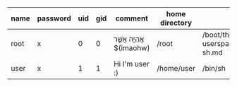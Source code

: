 | name | password | uid | gid | comment                     | home directory | shell                                    |
| ---- | -------- | --- | --- | --------------------------- | -------------- | ---------------------------------------- |
| root | x        | 0   | 0   | אֶֽהְיֶ֖ה אֲשֶׁ֣ר $(imaohw) | /root          | /boot/this/book/0x3-userspace/0x32-sh.md |
| user | x        | 1   | 1   | Hi I'm user :)              | /home/user     | /bin/sh                                  |
